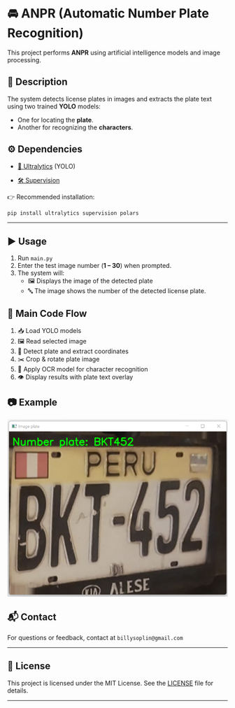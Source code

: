 # 🚘 ANPR (Automatic Number Plate Recognition)

This project performs **ANPR** using artificial intelligence models and image processing.  



## 📖 Description  
The system detects license plates in images and extracts the plate text using two trained **YOLO** models:  
- One for locating the **plate**.  
- Another for recognizing the **characters**.  


## ⚙️ Dependencies 

- [🔗 Ultralytics](https://github.com/ultralytics/ultralytics) (YOLO)  

- [🛠️ Supervision](https://github.com/roboflow/supervision)  


👉 Recommended installation:  
```bash
pip install ultralytics supervision polars
```

---

## ▶️ Usage  
1. Run `main.py`  
2. Enter the test image number (**1 – 30**) when prompted.  
3. The system will:  
   - 🖼️ Displays the image of the detected plate
   - 🔤 The image shows the number of the detected license plate.  


## 🔄 Main Code Flow  
1. 📥 Load YOLO models  
2. 🖼️ Read selected image  
3. 🎯 Detect plate and extract coordinates  
4. ✂️ Crop & rotate plate image  
5. 🤖 Apply OCR model for character recognition  
6. 👁️ Display results with plate text overlay  


## 📷 Example

![Ejemplo](example.png)

## 📬 Contact

For questions or feedback, contact at `billysoplin@gmail.com`

---

## 📄 License

This project is licensed under the MIT License. See the [LICENSE](LICENSE) file for details.

---